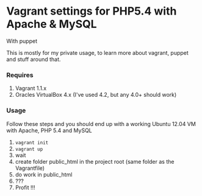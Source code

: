 # Vagrant settings for PHP5.4 with Apache & MySQL #
With puppet

This is mostly for my private usage, to learn more about vagrant, puppet and stuff around that.


### Requires ###
1. Vagrant 1.1.x
2. Oracles VirtualBox 4.x (I've used 4.2, but any 4.0+ should work)

### Usage ###

Follow these steps and you should end up with a working Ubuntu 12.04 VM with Apache, PHP 5.4 and MySQL

1. `vagrant init`
2. `vagrant up`
3. wait
4. create folder public_html in the project root (same folder as the Vagrantfile)
4. do work in public_html
5. ???
6. Profit !!!

